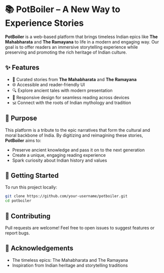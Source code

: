 # 📚 PotBoiler – A New Way to Experience Stories

**PotBoiler** is a web-based platform that brings timeless Indian epics like **The Mahabharata** and **The Ramayana** to life in a modern and engaging way. Our goal is to offer readers an immersive storytelling experience while preserving and promoting the rich heritage of Indian culture.

## ✨ Features

- 📖 Curated stories from **The Mahabharata** and **The Ramayana**
- 🌐 Accessible and reader-friendly UI
- 🔍 Explore ancient tales with modern presentation
- 📱 Responsive design for seamless reading across devices
- 🕉️ Connect with the roots of Indian mythology and tradition

## 🎯 Purpose

This platform is a tribute to the epic narratives that form the cultural and moral backbone of India. By digitizing and reimagining these stories, **PotBoiler** aims to:

- Preserve ancient knowledge and pass it on to the next generation
- Create a unique, engaging reading experience
- Spark curiosity about Indian history and values

## 🚀 Getting Started

To run this project locally:

```bash
git clone https://github.com/your-username/potboiler.git
cd potboiler
```

## 🤝 Contributing
Pull requests are welcome! Feel free to open issues to suggest features or report bugs.

## 🙏 Acknowledgements

- The timeless epics: The Mahabharata and The Ramayana
- Inspiration from Indian heritage and storytelling traditions
